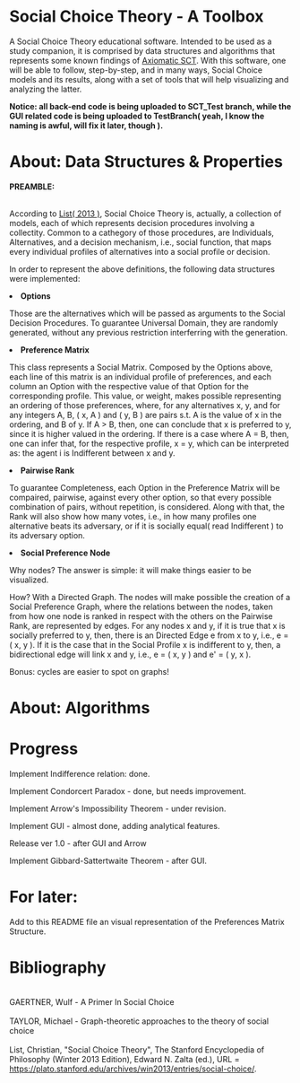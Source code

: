 # Social Choice Theory - A Toolbox

A Social Choice Theory educational software. Intended to be used as a study companion, it is comprised by data structures and algorithms that represents some known findings of <a href="https://plato.stanford.edu/entries/social-choice/#Aca">Axiomatic SCT</a>. With this software, one will be able to follow, step-by-step, and in many ways, Social Choice models and its results, along with a set of tools that will help visualizing and analyzing the latter.

**Notice: all back-end code is being uploaded to SCT_Test branch, while the GUI related code is being uploaded to TestBranch( yeah, I know the naming is awful, will fix it later, though ).**

# About: Data Structures & Properties

<strong>PREAMBLE: </strong>
  
<br> According to <a href="https://plato.stanford.edu/entries/social-choice/#Aca">List( 2013 )</a>, Social Choice Theory is, actually, a collection of models, each of which represents decision procedures involving a collectity. Common to a cathegory of those procedures, are Individuals, Alternatives, and a decision mechanism, i.e., social function, that maps every individual profiles of alternatives into a social profile or decision.<br>

In order to represent the above definitions, the following data structures were implemented:

<p><li><strong>Options</strong></li>

Those are the alternatives which will be passed as arguments to the Social Decision Procedures. To guarantee Universal Domain,
they are randomly generated, without any previous restriction interferring with the generation.

<p><li><strong>Preference Matrix</strong></li>

This class represents a Social Matrix. Composed by the Options above, each line of this matrix is an individual profile of
preferences, and each column an Option with the respective value of that Option for the corresponding profile. This value,
or weight, makes possible representing an ordering of those preferences, where, for any alternatives x, y, and for any integers A, B, ( x, A ) and ( y, B ) are pairs s.t. A is the value of x in the ordering, and B of y. If A > B, then, one can conclude that
x is preferred to y, since it is higher valued in the ordering. If there is a case where A = B, then, one can infer that, for the
respective profile, x = y, which can be interpreted as: the agent i is Indifferent between x and y.

<p><li><strong>Pairwise Rank</strong></li>

To guarantee Completeness, each Option in the Preference Matrix will be compaired, pairwise, against every other option, so that
every possible combination of pairs, without repetition, is considered. Along with that, the Rank will also show how many votes,
i.e., in how many profiles one alternative beats its adversary, or if it is socially equal( read Indifferent ) to its adversary
option.

<p><li><strong>Social Preference Node</strong></li>

Why nodes?
The answer is simple: it will make things easier to be visualized.

How?
With a Directed Graph. The nodes will make possible the creation of a Social Preference Graph, where the relations between the nodes, taken from how one node is ranked in respect with the others on the Pairwise Rank, are represented by edges. For any nodes
x and y, if it is true that x is socially preferred to y, then, there is an Directed Edge e from x to y, i.e., e = ( x, y ). If 
it is the case that in the Social Profile x is indifferent to y, then, a bidirectional edge will link x and y, i.e., e = ( x, y )
and e' = ( y, x ).

Bonus: cycles are easier to spot on graphs!

# About: Algorithms

# Progress

Implement Indifference relation: done.

Implement Condorcert Paradox - done, but needs improvement. 

Implement Arrow's Impossibility Theorem - under revision.

Implement GUI - almost done, adding analytical features.

Release ver 1.0 - after GUI and Arrow

Implement Gibbard-Sattertwaite Theorem - after GUI.

# For later:

Add to this README file an visual representation of the Preferences Matrix Structure.

# Bibliography

<br>GAERTNER, Wulf - A Primer In Social Choice<br>
<br>TAYLOR, Michael - Graph-theoretic approaches to the theory of social choice<br>
<br>List, Christian, "Social Choice Theory", The Stanford Encyclopedia of Philosophy (Winter 2013 Edition), Edward N. Zalta (ed.), URL = <https://plato.stanford.edu/archives/win2013/entries/social-choice/>.<br>

